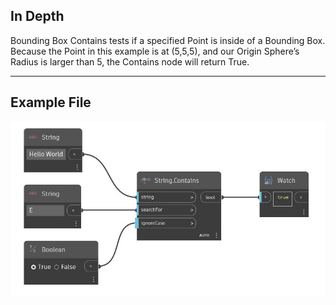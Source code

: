 ## In Depth
Bounding Box Contains tests if a specified Point is inside of a Bounding Box. Because the Point in this example is at (5,5,5), and our Origin Sphere’s Radius is larger than 5, the Contains node will return True.
___
## Example File

![Contains](./DSCore.String.Contains_img.jpg)

